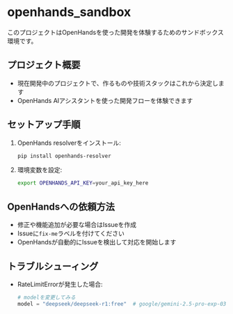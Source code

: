 # openhands_sandbox

このプロジェクトはOpenHandsを使った開発を体験するためのサンドボックス環境です。

## プロジェクト概要
- 現在開発中のプロジェクトで、作るものや技術スタックはこれから決定します
- OpenHands AIアシスタントを使った開発フローを体験できます

## セットアップ手順
1. OpenHands resolverをインストール:
   ```bash
   pip install openhands-resolver
   ```
2. 環境変数を設定:
   ```bash
   export OPENHANDS_API_KEY=your_api_key_here
   ```

## OpenHandsへの依頼方法
- 修正や機能追加が必要な場合はIssueを作成
- Issueに`fix-me`ラベルを付けてください
- OpenHandsが自動的にIssueを検出して対応を開始します

## トラブルシューィング
- RateLimitErrorが発生した場合:
  ```python
  # modelを変更してみる
  model = "deepseek/deepseek-r1:free"  # google/gemini-2.5-pro-exp-03-25:freeから変更
  ```
